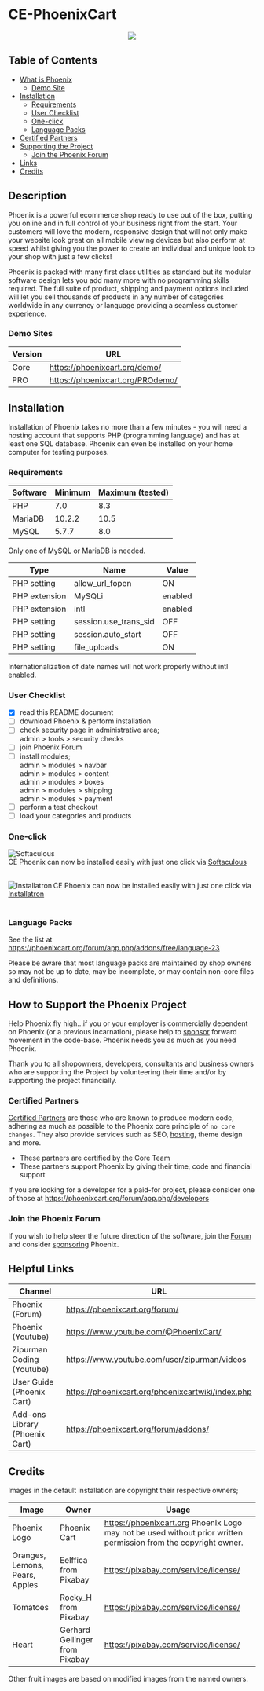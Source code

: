 # CE-PhoenixCart

<p align="center">
  <img src="https://raw.githubusercontent.com/CE-PhoenixCart/PhoenixCart/master/.github/ce-phoenix.png">
</p>

## Table of Contents

* [What is Phoenix](https://github.com/CE-PhoenixCart/PhoenixCart?tab=readme-ov-file#description)
  - [Demo Site](https://github.com/CE-PhoenixCart/PhoenixCart?tab=readme-ov-file#demo-sites)
* [Installation](https://github.com/CE-PhoenixCart/PhoenixCart?tab=readme-ov-file#installation)
  - [Requirements](https://github.com/CE-PhoenixCart/PhoenixCart?tab=readme-ov-file#requirements)
  - [User Checklist](https://github.com/CE-PhoenixCart/PhoenixCart?tab=readme-ov-file#user-checklist)
  - [One-click](https://github.com/CE-PhoenixCart/PhoenixCart?tab=readme-ov-file#one-click)
  - [Language Packs](https://github.com/CE-PhoenixCart/PhoenixCart?tab=readme-ov-file#language-packs)
* [Certified Partners](https://github.com/CE-PhoenixCart/PhoenixCart?tab=readme-ov-file#certified-partners)
* [Supporting the Project](https://github.com/CE-PhoenixCart/PhoenixCart?tab=readme-ov-file#how-to-support-the-phoenix-project)
  - [Join the Phoenix Forum](https://github.com/CE-PhoenixCart/PhoenixCart?tab=readme-ov-file#join-the-phoenix-forum)
* [Links](https://github.com/CE-PhoenixCart/PhoenixCart?tab=readme-ov-file#helpful-links)
* [Credits](https://github.com/CE-PhoenixCart/PhoenixCart?tab=readme-ov-file#credits)

## Description

Phoenix is a powerful ecommerce shop ready to use out of the box, putting you online and in full control of your business right from the start.  Your customers will love the modern, responsive design that will not only make your website look great on all mobile viewing devices but also perform at speed whilst giving you the power to create an individual and unique look to your shop with just a few clicks!

Phoenix is packed with many first class utilities as standard but its modular software design lets you add many more with no programming skills required. The full suite of product, shipping and payment options included will let you sell thousands of products in any number of categories worldwide in any currency or language providing a seamless customer experience.

### Demo Sites

Version | URL
------- | ---
Core|https://phoenixcart.org/demo/  
PRO|https://phoenixcart.org/PROdemo/

## Installation

Installation of Phoenix takes no more than a few minutes - you will need a hosting account that supports PHP (programming language) and has at least one SQL database.  Phoenix can even be installed on your home computer for testing purposes.

### Requirements

Software | Minimum | Maximum (tested)
-------- | ------- | ----------------
PHP | 7.0 | 8.3
MariaDB | 10.2.2 | 10.5
MySQL | 5.7.7 | 8.0

Only one of MySQL or MariaDB is needed.  

Type | Name | Value
---- | ---- | -----
PHP setting | allow_url_fopen | ON
PHP extension | MySQLi | enabled
PHP extension | intl | enabled
PHP setting | session.use_trans_sid | OFF
PHP setting | session.auto_start | OFF
PHP setting | file_uploads | ON

Internationalization of date names will not work properly without intl enabled.

### User Checklist

- [x] read this README document
- [ ] download Phoenix & perform installation
- [ ] check security page in administrative area;  
      admin > tools > security checks
- [ ] join Phoenix Forum
- [ ] install modules;  
      admin > modules > navbar<br>
      admin > modules > content<br>
      admin > modules > boxes<br>
      admin > modules > shipping<br>
      admin > modules > payment
- [ ] perform a test checkout
- [ ] load your categories and products

### One-click

<img align="left" src="http://www.softaculous.com/website/images/softac_products.gif" alt="Softaculous"><br>CE Phoenix can now be installed easily with just one click via [Softaculous](http://www.softaculous.com/apps/ecommerce/CE_Phoenix)<br><br>

<img align="left" src="https://user-images.githubusercontent.com/104613/112981416-27a8e980-9129-11eb-97e7-a015f95d35b9.png" alt="Installatron">CE Phoenix can now be installed easily with just one click via [Installatron](https://installatron.com/cephoenixcart/)<br><br>

### Language Packs

See the list at https://phoenixcart.org/forum/app.php/addons/free/language-23

Please be aware that most language packs are maintained by shop owners so may not be up to date, may be incomplete, or may contain non-core files and definitions.

## How to Support the Phoenix Project

Help Phoenix fly high...if you or your employer is commercially dependent on Phoenix (or a previous incarnation), please help to [sponsor](https://phoenixcart.org/phoenix_gopro.php) forward movement in the code-base. Phoenix needs you as much as you need Phoenix.

Thank you to all shopowners, developers, consultants and business owners who are supporting the Project by volunteering their time and/or by supporting the project financially.

### Certified Partners

[Certified Partners](https://phoenixcart.org/forum/viewforum.php?f=22) are those who are known to produce modern code, adhering as much as possible to the Phoenix core principle of `no core changes`. They also provide services such as SEO, [hosting](https://phoenixcart.org/forum/app.php/hosting), theme design and more.

* These partners are certified by the Core Team
* These partners support Phoenix by giving their time, code and financial support

If you are looking for a developer for a paid-for project, please consider one of those at https://phoenixcart.org/forum/app.php/developers

### Join the Phoenix Forum

If you wish to help steer the future direction of the software, join the [Forum](https://phoenixcart.org/forum/) and consider [sponsoring](https://phoenixcart.org/phoenix_gopro.php) Phoenix.

## Helpful Links

Channel | URL 
------------ | -------------
Phoenix (Forum) | https://phoenixcart.org/forum/
Phoenix (Youtube) | https://www.youtube.com/@PhoenixCart/
Zipurman Coding (Youtube) | https://www.youtube.com/user/zipurman/videos
User Guide (Phoenix Cart) | https://phoenixcart.org/phoenixcartwiki/index.php
Add-ons Library (Phoenix Cart) | https://phoenixcart.org/forum/addons/

## Credits

Images in the default installation are copyright their respective owners;

Image | Owner | Usage
------------ | ------------- | -------------
Phoenix Logo | Phoenix Cart | https://phoenixcart.org Phoenix Logo may not be used without prior written permission from the copyright owner.
Oranges, Lemons, Pears, Apples | Eelffica from Pixabay | https://pixabay.com/service/license/
Tomatoes | Rocky_H from Pixabay | https://pixabay.com/service/license/
Heart | Gerhard Gellinger from Pixabay | https://pixabay.com/service/license/

Other fruit images are based on modified images from the named owners.
